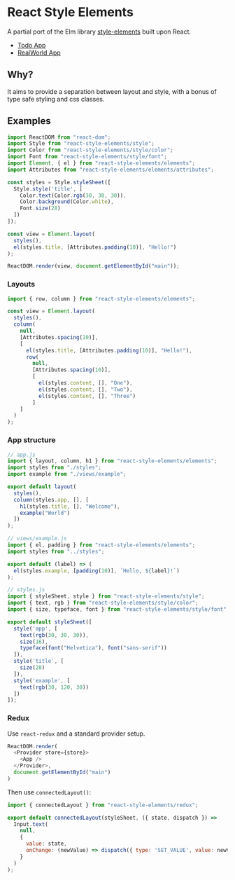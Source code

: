 # React Style Elements

A partial port of the Elm library [style-elements][1] built upon React.

- [Todo App][2]
- [RealWorld App][3]

## Why?

It aims to provide a separation between layout and style, with a bonus of type safe styling and css classes.

## Examples

```js
import ReactDOM from "react-dom";
import Style from "react-style-elements/style";
import Color from "react-style-elements/style/color";
import Font from "react-style-elements/style/font";
import Element, { el } from "react-style-elements/elements";
import Attributes from "react-style-elements/elements/attributes";

const styles = Style.styleSheet([
  Style.style('title', [
    Color.text(Color.rgb(30, 30, 30)),
    Color.background(Color.white),
    Font.size(28)
  ])
]);

const view = Element.layout(
  styles(),
  el(styles.title, [Attributes.padding(10)], "Hello!")
);

ReactDOM.render(view, document.getElementById("main"));
```

### Layouts

```js
import { row, column } from "react-style-elements/elements";

const view = Element.layout(
  styles(),
  column(
    null,
    [Attributes.spacing(10)],
    [
      el(styles.title, [Attributes.padding(10)], "Hello!"),
      row(
        null,
        [Attributes.spacing(10)],
        [
          el(styles.content, [], "One"),
          el(styles.content, [], "Two"),
          el(styles.content, [], "Three")
        ]
    ]
  )
);
```

### App structure

```js
// app.js
import { layout, column, h1 } from "react-style-elements/elements";
import styles from "./styles";
import example from "./views/example";

export default layout(
  styles(),
  column(styles.app, [], [
    h1(styles.title, [], "Welcome"),
    example("World")
  ])
);
```

```js
// views/example.js
import { el, padding } from "react-style-elements/elements";
import styles from "../styles";

export default (label) => (
  el(styles.example, [padding(10)], `Hello, ${label}!`)
);
```

```ts
// styles.js
import { styleSheet, style } from "react-style-elements/style";
import { text, rgb } from "react-style-elements/style/color";
import { size, typeface, font } from "react-style-elements/style/font";

export default styleSheet([
  style('app', [
    text(rgb(30, 30, 30)),
    size(16),
    typeface(font("Helvetica"), font("sans-serif"))
  ]),
  style('title', [
    size(28)
  ]),
  style('example', [
    text(rgb(30, 120, 30))
  ])
]);
```

### Redux

Use `react-redux` and a standard provider setup.

```js
ReactDOM.render(
  <Provider store={store}>
    <App />
  </Provider>,
  document.getElementById("main")
)
```

Then use `connectedLayout()`:

```js
import { connectedLayout } from "react-style-elements/redux";

export default connectedLayout(styleSheet, ({ state, dispatch }) =>
  Input.text(
    null,
    {
      value: state,
      onChange: (newValue) => dispatch({ type: 'SET_VALUE', value: newValue })
    }
  )
);
```


[1]: http://package.elm-lang.org/packages/mdgriffith/style-elements/latest/
[2]: https://github.com/lsjroberts/react-style-elements-todo
[3]: https://github.com/lsjroberts/react-style-elements-realworld